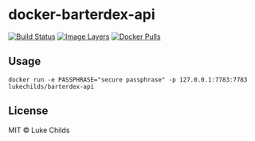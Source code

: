 
# docker-barterdex-api

[![Build Status](https://travis-ci.org/lukechilds/docker-barterdex-api.svg?branch=master)](https://travis-ci.org/lukechilds/docker-barterdex-api)
[![Image Layers](https://images.microbadger.com/badges/image/lukechilds/barterdex-api.svg)](https://microbadger.com/images/lukechilds/barterdex-api)
[![Docker Pulls](https://img.shields.io/docker/pulls/lukechilds/barterdex-api.svg)](https://hub.docker.com/r/lukechilds/barterdex-api/)

## Usage

```
docker run -e PASSPHRASE="secure passphrase" -p 127.0.0.1:7783:7783 lukechilds/barterdex-api
```

## License

MIT © Luke Childs
